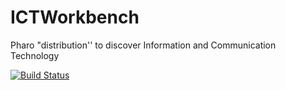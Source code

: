 # ICTWorkbench
Pharo "distribution'' to discover Information and Communication Technology

[![Build Status](https://travis-ci.org/cdrick65/ICTWorkbench.svg?branch=master)](https://travis-ci.org/cdrick65/ICTWorkbench)
